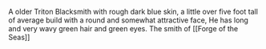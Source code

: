 A older Triton Blacksmith with rough dark blue skin, a little over five foot tall of average build with a round and somewhat attractive face, He has long and very wavy green hair and green eyes. The smith of [[Forge of the Seas]]